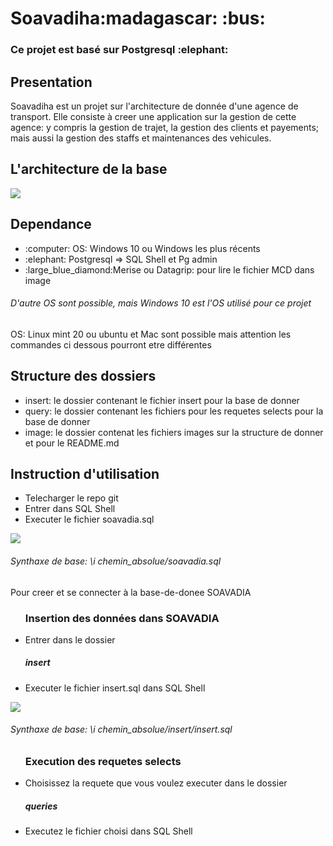 <h1>Soavadiha:madagascar: :bus:</h1>

<h3>Ce projet est basé sur Postgresql :elephant:</h3>

<h2>Presentation</h2>
<p>Soavadiha est un projet sur l'architecture de donnée d'une agence de transport. Elle consiste
à creer une application sur la gestion de cette agence: y compris la gestion de trajet, la gestion
des clients et payements; mais aussi la gestion des staffs et maintenances des vehicules.</p>

<h2>L'architecture de la base</h2>
<img src="/image/soavadia.PNG">

<h2>Dependance</h2>
<ul>
    <li>:computer: OS: Windows 10 ou Windows les plus récents</li>
    <li>:elephant: Postgresql => SQL Shell et Pg admin</li>
    <li>:large_blue_diamond:Merise ou Datagrip: pour lire le fichier MCD dans image</li>
</ul>
<h6>D'autre OS sont possible, mais Windows 10 est l'OS utilisé pour ce projet</h6>
<p>OS: Linux mint 20 ou ubuntu et Mac sont possible mais attention les commandes ci dessous pourront etre différentes</p>

<h2>Structure des dossiers</h2>
<ul>
    <li>insert: le dossier contenant le fichier insert pour la base de donner</li>
    <li>query: le dossier contenant les fichiers pour les requetes selects pour la base de donner</li>
    <li>image: le dossier contenat les fichiers images sur la structure de donner et pour le README.md</li>
</ul>

<h2>Instruction d'utilisation</h2>
<ul>
    <li>Telecharger le repo git</li>
    <li>Entrer dans SQL Shell</li>
    <li>Executer le fichier soavadia.sql</li>
</ul>
<img src="/image/execution.PNG">
<h6>Synthaxe de base: \i chemin_absolue/soavadia.sql</h6>
<p>Pour creer et se connecter à la base-de-donee SOAVADIA</p>

<ul>
<h3>Insertion des données dans SOAVADIA</h3>
    <li>Entrer dans le dossier <h5>insert</h5></li>
    <li>Executer le fichier insert.sql dans SQL Shell</li>
</ul>
<img src="/image/insert.PNG">
<h6>Synthaxe de base: \i chemin_absolue/insert/insert.sql</h6>
<ul>
    <h3>Execution des requetes selects</h3>
    <li>Choisissez la requete que vous voulez executer dans le dossier <h5>queries</h5></li>
    <li>Executez le fichier choisi dans SQL Shell</li>
</ul>
